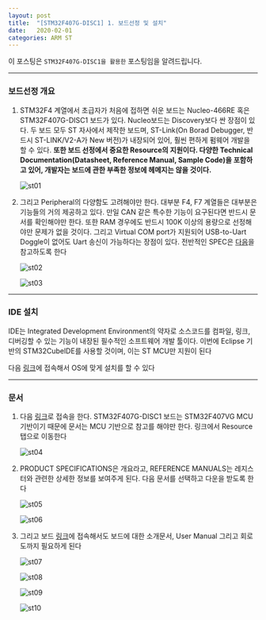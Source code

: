```yaml
---
layout: post
title:  "[STM32F407G-DISC1] 1. 보드선정 및 설치"
date:   2020-02-01
categories: ARM ST
---
```


이 포스팅은 `STM32F407G-DISC1을 활용한` 포스팅임을 알려드립니다.

---
### 보드선정 개요

1. STM32F4 계열에서 초급자가 처음에 접하면 쉬운 보드는 Nucleo-466RE 혹은 STM32F407G-DISC1 보드가 있다. Nucleo보드는 Discovery보다 싼 장점이 있다. 두 보드 모두 ST 자사에서 제작한 보드며, ST-Link(On Borad Debugger, 반드시 ST-LINK/V2-A가 New 버전)가 내장되어 있어, 훨씬 편하게 펌웨어 개발을 할 수 있다. __또한 보드 선정에서 중요한 Resource의 지원이다. 다양한 Technical Documentation(Datasheet, Reference Manual, Sample Code)을 포함하고 있어, 개발자는 보드에 관한 부족한 정보에 헤메지는 않을 것이다.__

    ![st01](https://drive.google.com/uc?id=15MD8_eMfSrBsljrade0Mc_8y_nxLdwM2)

2. 그리고 Peripheral의 다양함도 고려해야만 한다. 대부분 F4, F7 계열들은 대부분은 기능들의 거의 제공하고 있다. 만일 CAN 같은 특수한 기능이 요구된다면 반드시 문서를 확인해야만 한다. 또한 RAM 경우에도 반드시 100K 이상의 용량으로 선정해야만 문제가 없을 것이다. 그리고 Virtual COM port가 지원되어 USB-to-Uart Doggle이 없어도 Uart 송신이 가능하다는 장점이 있다. 전반적인 SPEC은 [다음](https://www.st.com/en/evaluation-tools/nucleo-f446re.html#overview)을 참고하도록 한다

    ![st02](https://drive.google.com/uc?id=1e_EJ2H22C9IlN31c_yHOwXn5RoMo6Exs)

    ![st03](https://drive.google.com/uc?id=1zfCKhLZ5TPgZucVcDqdLE6t0iuhraAnd)

---
### IDE 설치

IDE는 Integrated Development Environment의 약자로 소스코드를 컴파일, 링크, 디버깅할 수 있는 기능이 내장된 필수적인 소프트웨어 개발 툴이다. 이번에 Eclipse 기반의 STM32CubelDE를 사용할 것이며, 이는 ST MCU만 지원이 된다

다음 [링크](https://www.st.com/en/development-tools/stm32cubeide.html)에 접속해서 OS에 맞게 설치를 할 수 있다

---
### 문서

1. 다음 [링크](https://www.st.com/en/microcontrollers-microprocessors/stm32f407vg.html)로 접속을 한다. STM32F407G-DISC1 보드는 STM32F407VG MCU 기반이기 때문에 문서는 MCU 기반으로 참고를 해야만 한다. 링크에서 Resource 탭으로 이동한다

    ![st04](https://drive.google.com/uc?id=1kWngEQoMd67c_Lf1lfFUKDpPtKY0Hvub)

2. PRODUCT SPECIFICATIONS은 개요라고, REFERENCE MANUALS는 레지스터와 관련한 상세한 정보를 보여주게 된다. 다음 문서를 선택하고 다운을 받도록 한다

    ![st05](https://drive.google.com/uc?id=10PbbUwc2Yuc4ZnX-nIEA8dam1BkwzF6u)

    ![st06](https://drive.google.com/uc?id=1T_Qke_nlmJMYythY5nW7Nekx6pTHIjJw)

3. 그리고 보드 [링크](https://www.st.com/en/evaluation-tools/stm32f4discovery.html#resource)에 접속해서도 보드에 대한 소개문서, User Manual 그리고 회로도까지 필요하게 된다

    ![st07](https://drive.google.com/uc?id=1a4knk4An8MmHB6ExiwxaD4DLL2_mlVBQ)

    ![st08](https://drive.google.com/uc?id=1Yl8tYqD2moq_T7Hyj38RVJAi0CUj2nnN)

    ![st09](https://drive.google.com/uc?id=1eAX_PqT4F01NHCIvpkTijwmT6GsykVwo)

    ![st10](https://drive.google.com/uc?id=1I4jUkc91btsk7_ZEKtDM7QOLMKqFG3wn)
